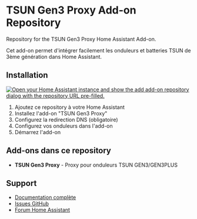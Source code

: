 # TSUN Gen3 Proxy Add-on Repository

Repository for the TSUN Gen3 Proxy Home Assistant Add-on.

Cet add-on permet d'intégrer facilement les onduleurs et batteries TSUN de 3ème génération dans Home Assistant.

## Installation

[![Open your Home Assistant instance and show the add add-on repository dialog with the repository URL pre-filled.](https://my.home-assistant.io/badges/supervisor_add_addon_repository.svg)](https://my.home-assistant.io/redirect/supervisor_add_addon_repository/?repository_url=https%3A//github.com/gambadou/tsun-gen3-proxy-addon)

1. Ajoutez ce repository à votre Home Assistant
2. Installez l'add-on "TSUN Gen3 Proxy"
3. Configurez la redirection DNS (obligatoire)
4. Configurez vos onduleurs dans l'add-on
5. Démarrez l'add-on

## Add-ons dans ce repository

- **TSUN Gen3 Proxy** - Proxy pour onduleurs TSUN GEN3/GEN3PLUS

## Support

- [Documentation complète](https://github.com/s-allius/tsun-gen3-proxy)
- [Issues GitHub](https://github.com/gambadou/tsun-gen3-proxy-addon/issues)
- [Forum Home Assistant](https://community.home-assistant.io/)
